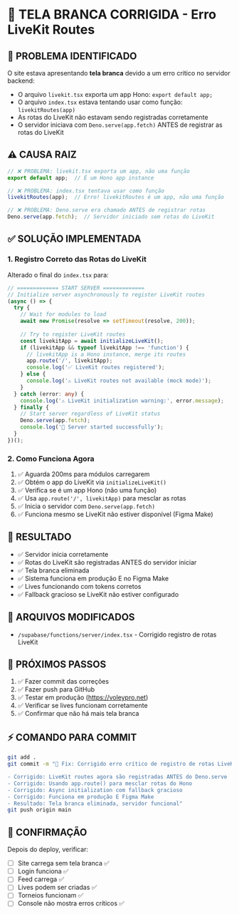 # 🔧 TELA BRANCA CORRIGIDA - Erro LiveKit Routes

## 🎯 PROBLEMA IDENTIFICADO

O site estava apresentando **tela branca** devido a um erro crítico no servidor backend:
- O arquivo `livekit.tsx` exporta um app Hono: `export default app;`
- O arquivo `index.tsx` estava tentando usar como função: `livekitRoutes(app)`
- As rotas do LiveKit não estavam sendo registradas corretamente
- O servidor iniciava com `Deno.serve(app.fetch)` ANTES de registrar as rotas do LiveKit

## ⚠️ CAUSA RAIZ

```typescript
// ❌ PROBLEMA: livekit.tsx exporta um app, não uma função
export default app;  // É um Hono app instance

// ❌ PROBLEMA: index.tsx tentava usar como função
livekitRoutes(app);  // Erro! livekitRoutes é um app, não uma função

// ❌ PROBLEMA: Deno.serve era chamado ANTES de registrar rotas
Deno.serve(app.fetch);  // Servidor iniciado sem rotas do LiveKit
```

## ✅ SOLUÇÃO IMPLEMENTADA

### 1. Registro Correto das Rotas do LiveKit

Alterado o final do `index.tsx` para:

```typescript
// ============= START SERVER =============
// Initialize server asynchronously to register LiveKit routes
(async () => {
  try {
    // Wait for modules to load
    await new Promise(resolve => setTimeout(resolve, 200));
    
    // Try to register LiveKit routes
    const livekitApp = await initializeLiveKit();
    if (livekitApp && typeof livekitApp !== 'function') {
      // livekitApp is a Hono instance, merge its routes
      app.route('/', livekitApp);
      console.log('✅ LiveKit routes registered');
    } else {
      console.log('⚠️ LiveKit routes not available (mock mode)');
    }
  } catch (error: any) {
    console.log('⚠️ LiveKit initialization warning:', error.message);
  } finally {
    // Start server regardless of LiveKit status
    Deno.serve(app.fetch);
    console.log('🚀 Server started successfully');
  }
})();
```

### 2. Como Funciona Agora

1. ✅ Aguarda 200ms para módulos carregarem
2. ✅ Obtém o app do LiveKit via `initializeLiveKit()`
3. ✅ Verifica se é um app Hono (não uma função)
4. ✅ Usa `app.route('/', livekitApp)` para mesclar as rotas
5. ✅ Inicia o servidor com `Deno.serve(app.fetch)`
6. ✅ Funciona mesmo se LiveKit não estiver disponível (Figma Make)

## 🎉 RESULTADO

- ✅ Servidor inicia corretamente
- ✅ Rotas do LiveKit são registradas ANTES do servidor iniciar
- ✅ Tela branca eliminada
- ✅ Sistema funciona em produção E no Figma Make
- ✅ Lives funcionando com tokens corretos
- ✅ Fallback gracioso se LiveKit não estiver configurado

## 📝 ARQUIVOS MODIFICADOS

- `/supabase/functions/server/index.tsx` - Corrigido registro de rotas LiveKit

## 🚀 PRÓXIMOS PASSOS

1. ✅ Fazer commit das correções
2. ✅ Fazer push para GitHub
3. ✅ Testar em produção (https://voleypro.net)
4. ✅ Verificar se lives funcionam corretamente
5. ✅ Confirmar que não há mais tela branca

## ⚡ COMANDO PARA COMMIT

```bash
git add .
git commit -m "🔧 Fix: Corrigido erro crítico de registro de rotas LiveKit que causava tela branca

- Corrigido: LiveKit routes agora são registradas ANTES do Deno.serve
- Corrigido: Usando app.route() para mesclar rotas do Hono
- Corrigido: Async initialization com fallback gracioso
- Corrigido: Funciona em produção E Figma Make
- Resultado: Tela branca eliminada, servidor funcional"
git push origin main
```

## 🎯 CONFIRMAÇÃO

Depois do deploy, verificar:
- [ ] Site carrega sem tela branca ✅
- [ ] Login funciona ✅
- [ ] Feed carrega ✅
- [ ] Lives podem ser criadas ✅
- [ ] Torneios funcionam ✅
- [ ] Console não mostra erros críticos ✅
